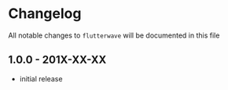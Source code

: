 # Changelog

All notable changes to `flutterwave` will be documented in this file

## 1.0.0 - 201X-XX-XX

- initial release
